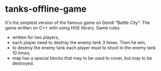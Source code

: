 # tanks-offline-game
It's the simplest version of the famous game on Dendi "Battle City". The game written on C++ with using HGE library.
Game rules:
  - written for two players;
  - each player need to destroy the enemy tank 3 times. Then he win;
  - to destroy the enemy tank each player must to shoot in the enemy tank 10 times;
  - map has a special blocks that may to be used to cover, but may to be destroyed.
